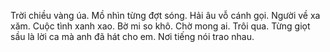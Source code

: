 Trời chiều vàng úa. Mồ nhìn từng đợt sóng. Hải âu vỗ cánh gọi.
Người về xa xăm. Cuộc tình xanh xao. Bờ mi so khô.
Chờ mong ai.
Trôi qua. Từng giọt sầu là lời ca mà anh đã hát cho em.
Nơi tiếng nói trao nhau.